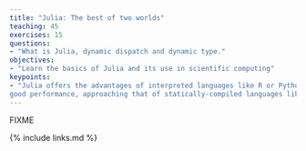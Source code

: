 ```yaml
---
title: "Julia: The best of two worlds"
teaching: 45
exercises: 15
questions:
- "What is Julia, dynamic dispatch and dynamic type."
objectives:
- "Learn the basics of Julia and its use in scientific computing"
keypoints:
- "Julia offers the advantages of interpreted languages like R or Python and
good performance, approaching that of statically-compiled languages like C"
---
```

FIXME

{% include links.md %}

